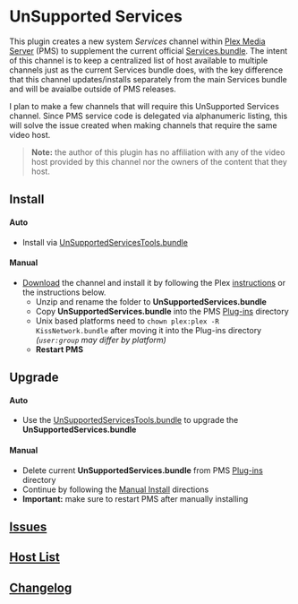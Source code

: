 UnSupported Services
====================

This plugin creates a new system _Services_ channel within [Plex Media Server](https://plex.tv/) (PMS) to supplement the current official [Services.bundle](https://github.com/plexinc-plugins/Services.bundle).  The intent of this channel is to keep a centralized list of host available to multiple channels just as the current Services bundle does, with the key difference that this channel updates/installs separately from the main Services bundle and will be avaialbe outside of PMS releases.

I plan to make a few channels that will require this UnSupported Services channel.  Since PMS service code is delegated via alphanumeric listing, this will solve the issue created when making channels that require the same video host.

> **Note:** the author of this plugin has no affiliation with any of the video host provided by this channel nor the owners of the content that they host.

## Install

#### Auto
- Install via [UnSupportedServicesTools.bundle](https://github.com/Twoure/UnSupportedServicesTools.bundle)

#### Manual

- [Download](https://github.com/Twoure/UnSupportedServices.bundle/archive/master.zip) the channel and install it by following the Plex [instructions](https://support.plex.tv/hc/en-us/articles/201187656-How-do-I-manually-install-a-channel-) or the instructions below.
  - Unzip and rename the folder to **UnSupportedServices.bundle**
  - Copy **UnSupportedServices.bundle** into the PMS [Plug-ins](https://support.plex.tv/hc/en-us/articles/201106098-How-do-I-find-the-Plug-Ins-folder-) directory
  - Unix based platforms need to `chown plex:plex -R KissNetwork.bundle` after moving it into the Plug-ins directory _(`user:group` may differ by platform)_
  - **Restart PMS**

## Upgrade

#### Auto
- Use the [UnSupportedServicesTools.bundle](https://github.com/Twoure/UnSupportedServicesTools.bundle) to upgrade the **UnSupportedServices.bundle**

#### Manual
- Delete current **UnSupportedServices.bundle** from PMS [Plug-ins](https://support.plex.tv/hc/en-us/articles/201106098-How-do-I-find-the-Plug-Ins-folder-) directory
- Continue by following the [Manual Install](#manual) directions
- **Important:** make sure to restart PMS after manually installing

## [Issues](https://github.com/Twoure/UnSupportedServices.bundle/wiki/Issues)

## [Host List](https://github.com/Twoure/UnSupportedServices.bundle/wiki/Host-list)

## [Changelog](Changelog.md#changelog)
